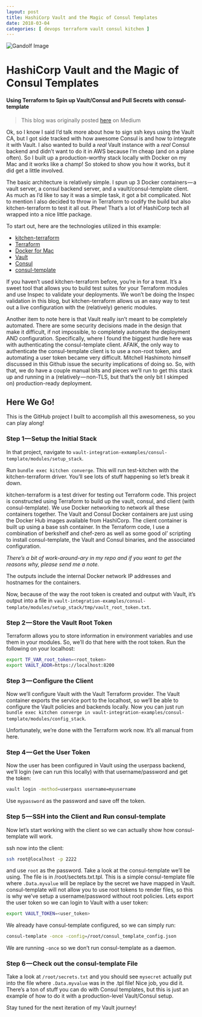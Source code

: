```yaml
---
layout: post
title: HashiCorp Vault and the Magic of Consul Templates
date: 2018-03-04
categories: [ devops terraform vault consul kitchen ]
---
```


![Gandolf Image](https://cdn-images-1.medium.com/max/1600/1*MFI0A3dkVjixTwdYZLqEDw.jpeg)

# HashiCorp Vault and the Magic of Consul Templates
#### Using Terraform to Spin up Vault/Consul and Pull Secrets with consul-template

> This blog was originally posted [here](https://medium.com/rigged-ops/hashicorp-vault-and-the-magic-of-consul-templates-d4a053e7a4cc) on Medium

Ok, so I know I said I’d talk more about how to sign ssh keys using the Vault CA, but I got side tracked with how awesome Consul is and how to integrate it with Vault. I also wanted to build a _real_ Vault instance with a _real_ Consul backend and didn’t want to do it in AWS because I’m cheap (and on a plane often). So I built up a production-worthy stack locally with Docker on my Mac and it works like a champ! So stoked to show you how it works, but it did get a little involved.

The basic architecture is relatively simple. I spun up 3 Docker containers — a vault server, a consul backend server, and a vault/consul-template client. As much as I’d like to say it was a simple task, it got a bit complicated. Not to mention I also decided to throw in Terraform to codify the build but also kitchen-terraform to test it all out. Phew! That’s a lot of HashiCorp tech all wrapped into a nice little package.

To start out, here are the technologies utilized in this example:

* [kitchen-terraform](https://newcontext-oss.github.io/kitchen-terraform/tutorials/docker_provider.html)
* [Terraform](https://www.terraform.io/docs/providers/docker/index.html)
* [Docker for Mac](https://www.docker.com/docker-mac)
* [Vault](https://www.vaultproject.io/docs/index.html)
* [Consul](https://www.consul.io/docs/index.html)
* [consul-template](https://github.com/hashicorp/consul-template#consul-template)

If you haven’t used kitchen-terraform before, you’re in for a treat. It’s a sweet tool that allows you to build test suites for your Terraform modules and use Inspec to validate your deployments. We won’t be doing the Inspec validation in this blog, but kitchen-terraform allows us an easy way to test out a live configuration with the (relatively) generic modules.

Another item to note here is that Vault really isn’t meant to be completely automated. There are some security decisions made in the design that make it difficult, if not impossible, to completely automate the deployment AND configuration. Specifically, where I found the biggest hurdle here was with authenticating the consul-template client. AFAIK, the only way to authenticate the consul-template client is to use a non-root token, and automating a user token became very difficult. Mitchell Hashimoto himself discussed in this Github issue the security implications of doing so. So, with that, we do have a couple manual bits and pieces we’ll run to get this stack up and running in a (relatively — non-TLS, but that’s the only bit I skimped on) production-ready deployment.

## Here We Go!
This is the GitHub project I built to accomplish all this awesomeness, so you can play along!

### Step 1 — Setup the Initial Stack

In that project, navigate to `vault-integration-exmamples/consul-template/modules/setup_stack`.

Run `bundle exec kitchen converge`. This will run test-kitchen with the kitchen-terraform driver. You’ll see lots of stuff happening so let’s break it down.

kitchen-terraform is a test driver for testing out Terraform code. This project is constructed using Terraform to build up the vault, consul, and client (with consul-template). We use Docker networking to network all these containers together. The Vault and Consul Docker containers are just using the Docker Hub images available from HashiCorp. The client container is built up using a base ssh container. In the Terraform code, I use a combination of berkshelf and chef-zero as well as some good ol’ scripting to install consul-template, the Vault and Consul binaries, and the associated configuration.

_There’s a bit of work-around-ary in my repo and if you want to get the reasons why, please send me a note._

The outputs include the internal Docker network IP addresses and hostnames for the containers.

Now, because of the way the root token is created and output with Vault, it’s output into a file in `vault-integration-examples/consul-template/modules/setup_stack/tmp/vault_root_token.txt`.

### Step 2 — Store the Vault Root Token

Terraform allows you to store information in environment variables and use them in your modules. So, we’ll do that here with the root token. Run the following on your localhost:

```bash
export TF_VAR_root_token=<root_token>
export VAULT_ADDR=https://localhost:8200
```

### Step 3 — Configure the Client

Now we’ll configure Vault with the Vault Terraform provider. The Vault container exports the service port to the localhost, so we’ll be able to configure the Vault policies and backends locally. Now you can just run `bundle exec kitchen converge in vault-integration-examples/consul-template/modules/config_stack`.

Unfortunately, we’re done with the Terraform work now. It’s all manual from here.

### Step 4 — Get the User Token

Now the user has been configured in Vault using the userpass backend, we’ll login (we can run this locally) with that username/password and get the token:

```bash
vault login -method=userpass username=myusername
```

Use `mypassword` as the password and save off the token.

### Step 5 — SSH into the Client and Run consul-template

Now let’s start working with the client so we can actually show how consul-template will work.

ssh now into the client:

```bash
ssh root@localhost -p 2222
```

and use `root` as the password. Take a look at the consul-template we’ll be using. The file is in /root/sectets.txt.tpl. This is a simple consul-template file where `.Data.myvalue` will be replace by the secret we have mapped in Vault. consul-template will not allow you to use root tokens to render files, so this is why we’ve setup a username/password without root policies. Lets export the user token so we can login to Vault with a user token:

```bash
export VAULT_TOKEN=<user_token>
```

We already have consul-template configured, so we can simply run:

```bash
consul-template -once -config=/root/consul_template_config.json
```

We are running `-once` so we don’t run consul-template as a daemon.

### Step 6 — Check out the consul-template File

Take a look at `/root/secrets.txt` and you should see `mysecret` actually put into the file where `.Data.myvalue` was in the .tpl file! Nice job, you did it. There’s a ton of stuff you can do with Consul templates, but this is just an example of how to do it with a production-level Vault/Consul setup.

Stay tuned for the next iteration of my Vault journey!
